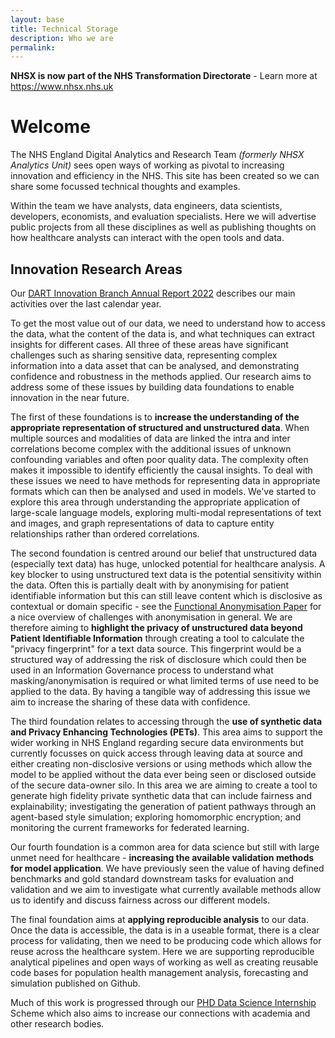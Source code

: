 ```yaml
---
layout: base 
title: Technical Storage
description: Who we are
permalink: 
---
```


**NHSX is now part of the NHS Transformation Directorate** - Learn more at <https://www.nhsx.nhs.uk>

<h1>Welcome</h1>

The NHS England Digital Analytics and Research Team *(formerly NHSX Analytics Unit)* sees open ways of working as pivotal to increasing innovation and efficiency in the NHS.  This site has been created so we can share some focussed technical thoughts and examples.  

Within the team we have analysts, data engineers, data scientists, developers, economists, and evaluation specialists.   Here we will advertise public projects from all these disciplines as well as publishing thoughts on how healthcare analysts can interact with the open tools and data.

## Innovation Research Areas   

Our <a href="https://nhsx.github.io/AnalyticsUnit/assets/AnnualReport22_Final_120123.pdf" target="_blank">DART Innovation Branch Annual Report 2022</a> describes our main activities over the last calendar year.

To get the most value out of our data, we need to understand how to access the data, what the content of the data is, and what techniques can extract insights for different cases.  All three of these areas have significant challenges such as sharing sensitive data, representing complex information into a data asset that can be analysed, and demonstrating confidence and robustness in the methods applied.  Our research aims to address some of these issues by building data foundations to enable innovation in the near future. 

The first of these foundations is to **increase the understanding of the appropriate representation of structured and unstructured data**.  When multiple sources and modalities of data are linked the intra and inter correlations become complex with the additional issues of unknown confounding variables and often poor quality data.  The complexity often makes it impossible to identify efficiently the causal insights.  To deal with these issues we need to have methods for representing data in appropriate formats which can then be analysed and used in models.  We've started to explore this area through understanding the appropriate application of large-scale language models, exploring multi-modal representations of text and images, and graph representations of data to capture entity relationships rather than ordered correlations.

The second foundation is centred around our belief that unstructured data (especially text data) has huge, unlocked potential for healthcare analysis.  A key blocker to using unstructured text data is the potential sensitivity within the data.  Often this is partially dealt with by anonymising for patient identifiable information but this can still leave content which is disclosive as contextual or domain specific - see the [Functional Anonymisation Paper](https://eprints.soton.ac.uk/417832/1/Functional_Anonymisation_and_the_Data_Environment_Final.pdf) for a nice overview of challenges with anonymisation in general.  We are therefore aiming to **highlight the privacy of unstructured data beyond Patient Identifiable Information** through creating a tool to calculate the "privacy fingerprint" for a text data source.  This fingerprint would be a structured way of addressing the risk of disclosure which could then be used in an Information Governance process to understand what masking/anonymisation is required or what limited terms of use need to be applied to the data.  By having a tangible way of addressing this issue we aim to increase the sharing of these data with confidence. 

The third foundation relates to accessing through the **use of synthetic data and Privacy Enhancing Technologies (PETs)**.  This area aims to support the wider working in NHS England regarding secure data environments but currently focusses on quick access through leaving data at source and either creating non-disclosive versions or using methods which allow the model to be applied without the data ever being seen or disclosed outside of the secure data-owner silo.  In this area we are aiming to create a tool to generate high fidelity private synthetic data that can include fairness and explainability; investigating the generation of patient pathways through an agent-based style simulation; exploring homomorphic encryption; and monitoring the current frameworks for federated learning.

Our fourth foundation is a common area for data science but still with large unmet need for healthcare - **increasing the available validation methods for model application**.  We have previously seen the value of having defined benchmarks and gold standard downstream tasks for evaluation and validation and we aim to investigate what currently available methods allow us to identify and discuss fairness across our different models.

The final foundation aims at **applying reproducible analysis** to our data.  Once the data is accessible, the data is in a useable format, there is a clear process for validating, then we need to be producing code which allows for reuse across the healthcare system. Here we are supporting reproducible analytical pipelines and open ways of working as well as creating reusable code bases for population health management analysis, forecasting and simulation published on Github.

Much of this work is progressed through our [PHD Data Science Internship](https://nhsx.github.io/AnalyticsUnit/phdinterns.html) Scheme which also aims to increase our connections with academia and other research bodies. 
